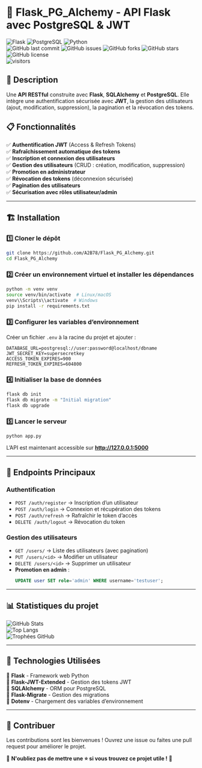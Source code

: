 # 🚀 Flask_PG_Alchemy - API Flask avec PostgreSQL & JWT  

![Flask](https://img.shields.io/badge/Flask-000000?style=for-the-badge&logo=flask&logoColor=white)
![PostgreSQL](https://img.shields.io/badge/PostgreSQL-316192?style=for-the-badge&logo=postgresql&logoColor=white)
![Python](https://img.shields.io/badge/Python-3776AB?style=for-the-badge&logo=python&logoColor=white)  
![GitHub last commit](https://img.shields.io/github/last-commit/A2B78/Flask_PG_Alchemy?style=for-the-badge)
![GitHub issues](https://img.shields.io/github/issues/A2B78/Flask_PG_Alchemy?style=for-the-badge)
![GitHub forks](https://img.shields.io/github/forks/A2B78/Flask_PG_Alchemy?style=for-the-badge)
![GitHub stars](https://img.shields.io/github/stars/A2B78/Flask_PG_Alchemy?style=for-the-badge)
![GitHub license](https://img.shields.io/github/license/A2B78/Flask_PG_Alchemy?style=for-the-badge)  
![visitors](https://visitor-badge.glitch.me/badge?page_id=A2B78.Flask_PG_Alchemy)  

## 📌 Description  

Une **API RESTful** construite avec **Flask**, **SQLAlchemy** et **PostgreSQL**. Elle intègre une authentification sécurisée avec **JWT**, la gestion des utilisateurs (ajout, modification, suppression), la pagination et la révocation des tokens.  

## 📋 Fonctionnalités  

✅ **Authentification JWT** (Access & Refresh Tokens)  
✅ **Rafraîchissement automatique des tokens**  
✅ **Inscription et connexion des utilisateurs**  
✅ **Gestion des utilisateurs** (CRUD : création, modification, suppression)  
✅ **Promotion en administrateur**  
✅ **Révocation des tokens** (déconnexion sécurisée)  
✅ **Pagination des utilisateurs**  
✅ **Sécurisation avec rôles utilisateur/admin**  

---

## 🏗️ Installation  

### 1️⃣ Cloner le dépôt  
```bash
git clone https://github.com/A2B78/Flask_PG_Alchemy.git  
cd Flask_PG_Alchemy  
```

### 2️⃣ Créer un environnement virtuel et installer les dépendances  
```bash
python -m venv venv  
source venv/bin/activate  # Linux/macOS  
venv\\Scripts\\activate  # Windows  
pip install -r requirements.txt  
```

### 3️⃣ Configurer les variables d’environnement  
Créer un fichier `.env` à la racine du projet et ajouter :  
```env
DATABASE_URL=postgresql://user:password@localhost/dbname  
JWT_SECRET_KEY=supersecretkey  
ACCESS_TOKEN_EXPIRES=900  
REFRESH_TOKEN_EXPIRES=604800  
```

### 4️⃣ Initialiser la base de données  
```bash
flask db init  
flask db migrate -m "Initial migration"  
flask db upgrade  
```

### 5️⃣ Lancer le serveur  
```bash
python app.py  
```
L’API est maintenant accessible sur **http://127.0.0.1:5000**  

---

## 🔐 Endpoints Principaux  

### Authentification  
- `POST /auth/register` → Inscription d’un utilisateur  
- `POST /auth/login` → Connexion et récupération des tokens  
- `POST /auth/refresh` → Rafraîchir le token d’accès  
- `DELETE /auth/logout` → Révocation du token  

### Gestion des utilisateurs  
- `GET /users/` → Liste des utilisateurs (avec pagination)  
- `PUT /users/<id>` → Modifier un utilisateur  
- `DELETE /users/<id>` → Supprimer un utilisateur  
- **Promotion en admin** :  
  ```sql
  UPDATE user SET role='admin' WHERE username='testuser';
  ```

---

## 📊 Statistiques du projet  

![GitHub Stats](https://github-readme-stats.vercel.app/api?username=A2B78&show_icons=true&theme=tokyonight)  
![Top Langs](https://github-readme-stats.vercel.app/api/top-langs/?username=A2B78&layout=compact&theme=tokyonight)  
![Trophées GitHub](https://github-profile-trophy.vercel.app/?username=A2B78&theme=darkhub)  

---

## 🎯 Technologies Utilisées  
🔹 **Flask** - Framework web Python  
🔹 **Flask-JWT-Extended** - Gestion des tokens JWT  
🔹 **SQLAlchemy** - ORM pour PostgreSQL  
🔹 **Flask-Migrate** - Gestion des migrations  
🔹 **Dotenv** - Chargement des variables d’environnement  

---

## 🤝 Contribuer  
Les contributions sont les bienvenues ! Ouvrez une issue ou faites une pull request pour améliorer le projet.  

🚀 **N'oubliez pas de mettre une ⭐ si vous trouvez ce projet utile !** 🌟  